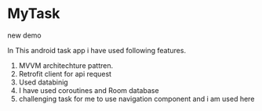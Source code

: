 # MyTask
new demo

In This android task app i have used following features.

1. MVVM architechture pattren.
2. Retrofit client for api request
3. Used databinig
4. I have used coroutines and Room database
5. challenging task for me to use navigation component and i am used here

